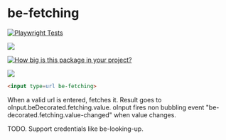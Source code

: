 # be-fetching

[![Playwright Tests](https://github.com/bahrus/be-fetching/actions/workflows/CI.yml/badge.svg?branch=baseline)](https://github.com/bahrus/be-fetching/actions/workflows/CI.yml)

<a href="https://nodei.co/npm/be-fetching/"><img src="https://nodei.co/npm/be-fetching.png"></a>

[![How big is this package in your project?](https://img.shields.io/bundlephobia/minzip/be-fetching?style=for-the-badge)](https://bundlephobia.com/result?p=be-fetching)

<img src="http://img.badgesize.io/https://cdn.jsdelivr.net/npm/be-fetching?compression=gzip">

```html
<input type=url be-fetching>
```

When a valid url is entered, fetches it.  Result goes to oInput.beDecorated.fetching.value.  oInput fires non bubbling event "be-decorated.fetching.value-changed" when value changes.


TODO.  Support credentials like be-looking-up.

